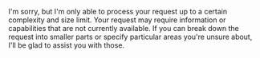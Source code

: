 I'm sorry, but I'm only able to process your request up to a certain complexity and size limit. Your request may require information or capabilities that are not currently available. If you can break down the request into smaller parts or specify particular areas you're unsure about, I'll be glad to assist you with those.